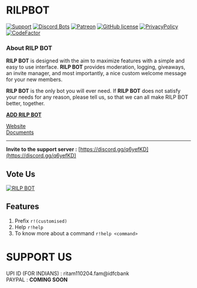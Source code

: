 # RILPBOT

[![Support](https://discordapp.com/api/guilds/741999360539099199/widget.png?style=shield)](https://discord.gg/q6yefKD) 
[![Discord Bots](https://top.gg/api/widget/servers/718501137484873748.svg)](https://top.gg/bot/718501137484873748)
[![Patreon](https://img.shields.io/badge/Donate-Patreon-orange.svg)](https://www.patreon.com/rilpdevelopment) 
[![GitHub license](https://img.shields.io/github/license/RILP-DEVELOPMENT/RILPBOT.svg)](https://github.com/RILP-DEVELOPMENT/RILPBOT/blob/main/LICENSE)
[![PrivacyPolicy](https://img.shields.io/badge/Privacy%20Policy--lightgrey.svg?style=social)](https://rilp-bot4.webnode.com/privacy-policy/)
[![CodeFactor](https://www.codefactor.io/repository/github/typhoon11/rilp-development/badge?s=de95038bf04318705ad6b9f8d2f4c736b52965af)](https://www.codefactor.io/repository/github/typhoon11/rilp-development)

### About **RILP BOT**

**RILP BOT** is designed with the aim to maximize features with a simple and easy to use interface. **RILP BOT** provides moderation, logging, giveaways, an invite manager, and most importantly, a nice custom welcome message for your new members.

**RILP BOT** is the only bot you will ever need. If **RILP BOT** does not satisfy your needs for any reason, please tell us, so that we can all make RILP BOT better, together.

**[ADD RILP BOT](https://discord.com/oauth2/authorize?client_id=718501137484873748&permissions=1036348662&scope=bot)**

[Website](https://rilp-bot4.webnode.com/) \
[Documents](https://rilp-bot4.webnode.com/docs/) 

___
**Invite to the support server :**
[https://discord.gg/q6yefKD](https://discord.gg/q6yefKD)

## Vote Us
[![RILP BOT](https://top.gg/api/widget/718501137484873748.svg)](https://top.gg/bot/718501137484873748)

## Features
1. Prefix
`r!(customised)`
2. Help
`r!help`
3. To know more about a command
`r!help <command>`


# SUPPORT US 
UPI ID (FOR INDIANS) : ritam110204.fam@idfcbank \
PAYPAL : **COMING SOON**
